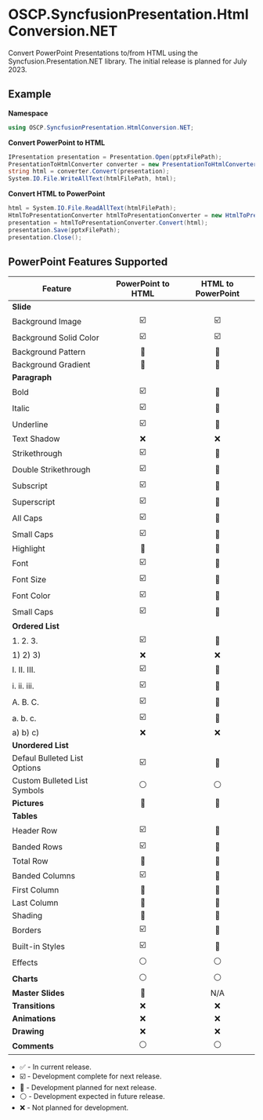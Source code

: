 # OSCP.SyncfusionPresentation.HtmlConversion.NET
Convert PowerPoint Presentations to/from HTML using the Syncfusion.Presentation.NET library. The initial release is planned for July 2023.

Example
---
**Namespace**
```csharp
using OSCP.SyncfusionPresentation.HtmlConversion.NET;
```

**Convert PowerPoint to HTML**
```csharp
IPresentation presentation = Presentation.Open(pptxFilePath);
PresentationToHtmlConverter converter = new PresentationToHtmlConverter();
string html = converter.Convert(presentation);
System.IO.File.WriteAllText(htmlFilePath, html);
```

**Convert HTML to PowerPoint**
```csharp
html = System.IO.File.ReadAllText(htmlFilePath);
HtmlToPresentationConverter htmlToPresentationConverter = new HtmlToPresentationConverter();
presentation = htmlToPresentationConverter.Convert(html);
presentation.Save(pptxFilePath);
presentation.Close();
```

PowerPoint Features Supported
---
| Feature | PowerPoint to HTML | HTML to PowerPoint |
|---------|:------------------:|:------------------:|
| **Slide** |
| Background Image | :ballot_box_with_check: | :ballot_box_with_check: |
| Background Solid Color | :ballot_box_with_check: | :ballot_box_with_check: |
| Background Pattern | :large_blue_diamond: | :large_blue_diamond: |
| Background Gradient | :large_blue_diamond: | :large_blue_diamond: |
| **Paragraph** |
| Bold | :ballot_box_with_check: | :large_blue_diamond: |
| Italic | :ballot_box_with_check: | :large_blue_diamond: |
| Underline | :ballot_box_with_check: | :large_blue_diamond: |
| Text Shadow | :x: | :x: |
| Strikethrough | :ballot_box_with_check: | :large_blue_diamond: |
| Double Strikethrough | :ballot_box_with_check: | :large_blue_diamond: |
| Subscript | :ballot_box_with_check: | :large_blue_diamond: |
| Superscript | :ballot_box_with_check: | :large_blue_diamond: |
| All Caps | :ballot_box_with_check: | :large_blue_diamond: |
| Small Caps | :ballot_box_with_check: | :large_blue_diamond: |
| Highlight | :large_blue_diamond: | :large_blue_diamond: |
| Font | :ballot_box_with_check: | :large_blue_diamond: |
| Font Size | :ballot_box_with_check: | :large_blue_diamond: |
| Font Color | :ballot_box_with_check: | :large_blue_diamond: |
| Small Caps | :ballot_box_with_check: | :large_blue_diamond: |
| **Ordered List** |
| 1. 2. 3. | :ballot_box_with_check: | :large_blue_diamond: |
| 1) 2) 3) | :x: | :x: |
| I. II. III. | :ballot_box_with_check: | :large_blue_diamond: |
| i. ii. iii. | :ballot_box_with_check: | :large_blue_diamond: |
| A. B. C. | :ballot_box_with_check: | :large_blue_diamond: |
| a. b. c. | :ballot_box_with_check: | :large_blue_diamond: |
| a) b) c) | :x: | :x: |
| **Unordered List** |
| Defaul Bulleted List Options | :ballot_box_with_check: | :large_blue_diamond: |
| Custom Bulleted List Symbols | :white_circle: | :white_circle: |
| **Pictures** | :large_blue_diamond: | :large_blue_diamond: |
| **Tables** | | |
| Header Row | :ballot_box_with_check: | :large_blue_diamond: |
| Banded Rows | :ballot_box_with_check: | :large_blue_diamond: |
| Total Row | :large_blue_diamond: | :large_blue_diamond: |
| Banded Columns | :ballot_box_with_check: | :large_blue_diamond: |
| First Column | :large_blue_diamond: | :large_blue_diamond: |
| Last Column | :large_blue_diamond: | :large_blue_diamond: |
| Shading | :large_blue_diamond: | :large_blue_diamond: |
| Borders | :ballot_box_with_check: | :large_blue_diamond: |
| Built-in Styles | :ballot_box_with_check: | :large_blue_diamond: |
| Effects | :white_circle: | :white_circle: |
| **Charts** | :white_circle: | :white_circle: |
| **Master Slides** | :large_blue_diamond: | N/A |
| **Transitions** | :x: | :x: |
| **Animations** | :x: | :x: |
| **Drawing** | :x: | :x: |
| **Comments** | :white_circle: | :white_circle: |

- :white_check_mark: - In current release.
- :ballot_box_with_check: - Development complete for next release.
- :large_blue_diamond: - Development planned for next release.
- :white_circle: - Development expected in future release.
- :x: - Not planned for development.
